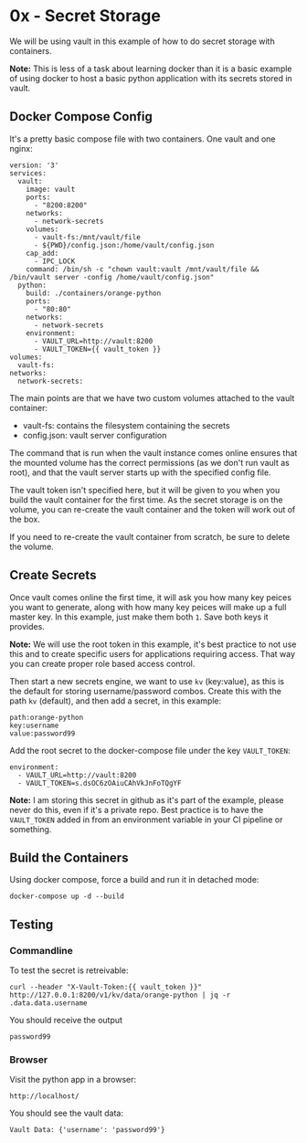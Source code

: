 # 0x - Secret Storage

We will be using vault in this example of how to do secret storage with containers.

**Note:** This is less of a task about learning docker than it is a basic example of using docker to host a basic python application with its secrets stored in vault.


## Docker Compose Config

It's a pretty basic compose file with two containers. One vault and one nginx:

```
version: '3'
services:
  vault:
    image: vault
    ports:
      - "8200:8200"
    networks:
      - network-secrets
    volumes:
      - vault-fs:/mnt/vault/file
      - ${PWD}/config.json:/home/vault/config.json
    cap_add:
      - IPC_LOCK
    command: /bin/sh -c "chown vault:vault /mnt/vault/file && /bin/vault server -config /home/vault/config.json"
  python:
    build: ./containers/orange-python
    ports:
      - "80:80"
    networks:
      - network-secrets
    environment:
      - VAULT_URL=http://vault:8200
      - VAULT_TOKEN={{ vault_token }}
volumes:
  vault-fs:
networks:
  network-secrets:
```

The main points are that we have two custom volumes attached to the vault container:

- vault-fs: contains the filesystem containing the secrets
- config.json: vault server configuration

The command that is run when the vault instance comes online ensures that the mounted volume has the correct permissions (as we don't run vault as root), and that the vault server starts up with the specified config file.

The vault token isn't specified here, but it will be given to you when you build the vault container for the first time. As the secret storage is on the volume, you can re-create the vault container and the token will work out of the box.

If you need to re-create the vault container from scratch, be sure to delete the volume.

## Create Secrets

Once vault comes online the first time, it will ask you how many key peices you want to generate, along with how many key peices will make up a full master key. In this example, just make them both `1`. Save both keys it provides.

**Note:** We will use the root token in this example, it's best practice to not use this and to create specific users for applications requiring access. That way you can create proper role based access control.

Then start a new secrets engine, we want to use `kv` (key:value), as this is the default for storing username/password combos.
Create this with the path `kv` (default), and then add a secret, in this example:
```
path:orange-python
key:username
value:password99
```

Add the root secret to the docker-compose file under the key `VAULT_TOKEN`:
```    
environment:
  - VAULT_URL=http://vault:8200
  - VAULT_TOKEN=s.dsOC6zOAiuCAhVkJnFoTQgYF
```
**Note:** I am storing this secret in github as it's part of the example, please never do this, even if it's a private repo. Best practice is to have the `VAULT_TOKEN` added in from an environment variable in your CI pipeline or something.

## Build the Containers

Using docker compose, force a build and run it in detached mode:
```
docker-compose up -d --build
```

## Testing

### Commandline

To test the secret is retreivable:
```
curl --header "X-Vault-Token:{{ vault_token }}" http://127.0.0.1:8200/v1/kv/data/orange-python | jq -r .data.data.username
```

You should receive the output
```
password99
```

### Browser

Visit the python app in a browser:
```
http://localhost/
```

You should see the vault data:
```
Vault Data: {'username': 'password99'}
```
